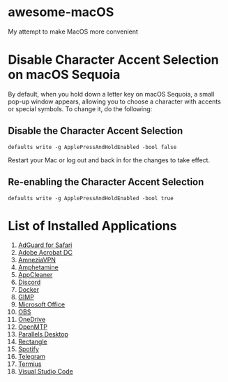 # awesome-macOS
My attempt to make MacOS more convenient


# Disable Character Accent Selection on macOS Sequoia

By default, when you hold down a letter key on macOS Sequoia, a small pop-up window appears, allowing you to choose a character with accents or special symbols. To change it, do the following:

## Disable the Character Accent Selection
```defaults write -g ApplePressAndHoldEnabled -bool false```

Restart your Mac or log out and back in for the changes to take effect.

## Re-enabling the Character Accent Selection

```defaults write -g ApplePressAndHoldEnabled -bool true```


# List of Installed Applications

1. [AdGuard for Safari](https://adguard.com/en/adguard-safari/overview.html)
2. [Adobe Acrobat DC](https://get.adobe.com/reader/)
3. [AmneziaVPN](https://amnezia-vpn.org/)
4. [Amphetamine](https://apps.apple.com/us/app/amphetamine/id937984704)
5. [AppCleaner](https://freemacsoft.net/appcleaner/)
6. [Discord](https://discord.com/)
7. [Docker](https://www.docker.com/)
8. [GIMP](https://www.gimp.org/)
9. [Microsoft Office](https://appstorrent.ru/3161-microsoft-office-2024.html)
10. [OBS](https://obsproject.com/)
11. [OneDrive](https://www.microsoft.com/en-us/microsoft-365/onedrive/online-cloud-storage)
12. [OpenMTP](https://openmtp.ganeshrvel.com/)
13. [Parallels Desktop](https://appstorrent.ru/61-parallels-desktop.html)
14. [Rectangle](https://rectangleapp.com/)
15. [Spotify](https://www.spotify.com/)
16. [Telegram](https://telegram.org/)
17. [Termius](https://termius.com/)
18. [Visual Studio Code](https://code.visualstudio.com/)

